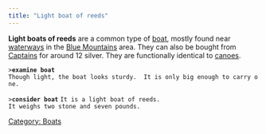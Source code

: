 ```yaml
---
title: "Light boat of reeds"
---
```


**Light boats of reeds** are a common type of [boat](boat "wikilink"),
mostly found near [waterways](waterways "wikilink") in the [Blue
Mountains](Blue_Mountains "wikilink") area. They can also be bought from
[Captains](Captain "wikilink") for around 12 silver. They are
functionally identical to [canoes](canoe "wikilink").

`>`**`examine boat`**
`Though light, the boat looks sturdy.  It is only big enough to carry one.`

`>`**`consider boat`**
`It is a light boat of reeds.`
`It weighs two stone and seven pounds.`

[Category: Boats](Category:_Boats "wikilink")